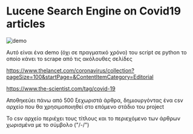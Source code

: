 # Lucene Search Engine on Covid19 articles
![demo](https://github.com/KonKar96/Lucene-Search-Engine-on-Covid19-articles-/blob/main/ezgif.com-gif-maker.gif)

Αυτό είναι ένα demo (όχι σε πραγματικό χρόνο) του script σε python το οποίο κάνει το scrape από τις ακόλουθες σελίδες

https://www.thelancet.com/coronavirus/collection?pageSize=100&startPage=&ContentItemCategory=Editorial

https://www.the-scientist.com/tag/covid-19

Αποθηκεύει πάνω από 500 ξεχωριστά άρθρα, δημιουργόντας ένα csv αρχείο που θα χρησιμοποιηθεί στο επόμενο στάδιο του project

Το csv αρχείο περιέχει τους τίτλους και το περιεχόμενο των άρθρων χωρισμένα με το σύμβολο ("/-/")


